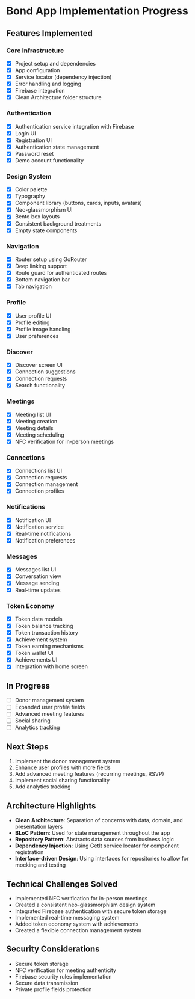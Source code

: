 # Bond App Implementation Progress

## Features Implemented

### Core Infrastructure
- [x] Project setup and dependencies
- [x] App configuration
- [x] Service locator (dependency injection)
- [x] Error handling and logging
- [x] Firebase integration
- [x] Clean Architecture folder structure

### Authentication
- [x] Authentication service integration with Firebase
- [x] Login UI
- [x] Registration UI
- [x] Authentication state management
- [x] Password reset
- [x] Demo account functionality

### Design System
- [x] Color palette
- [x] Typography
- [x] Component library (buttons, cards, inputs, avatars)
- [x] Neo-glassmorphism UI
- [x] Bento box layouts
- [x] Consistent background treatments
- [x] Empty state components

### Navigation
- [x] Router setup using GoRouter
- [x] Deep linking support
- [x] Route guard for authenticated routes
- [x] Bottom navigation bar
- [x] Tab navigation

### Profile
- [x] User profile UI
- [x] Profile editing
- [x] Profile image handling
- [x] User preferences

### Discover
- [x] Discover screen UI
- [x] Connection suggestions
- [x] Connection requests
- [x] Search functionality

### Meetings
- [x] Meeting list UI
- [x] Meeting creation
- [x] Meeting details
- [x] Meeting scheduling
- [x] NFC verification for in-person meetings

### Connections
- [x] Connections list UI
- [x] Connection requests
- [x] Connection management
- [x] Connection profiles

### Notifications
- [x] Notification UI
- [x] Notification service
- [x] Real-time notifications
- [x] Notification preferences

### Messages
- [x] Messages list UI
- [x] Conversation view
- [x] Message sending
- [x] Real-time updates

### Token Economy
- [x] Token data models
- [x] Token balance tracking
- [x] Token transaction history
- [x] Achievement system
- [x] Token earning mechanisms
- [x] Token wallet UI
- [x] Achievements UI
- [x] Integration with home screen

## In Progress
- [ ] Donor management system
- [ ] Expanded user profile fields
- [ ] Advanced meeting features
- [ ] Social sharing
- [ ] Analytics tracking

## Next Steps
1. Implement the donor management system
2. Enhance user profiles with more fields
3. Add advanced meeting features (recurring meetings, RSVP)
4. Implement social sharing functionality
5. Add analytics tracking

## Architecture Highlights

- **Clean Architecture**: Separation of concerns with data, domain, and presentation layers
- **BLoC Pattern**: Used for state management throughout the app
- **Repository Pattern**: Abstracts data sources from business logic
- **Dependency Injection**: Using GetIt service locator for component registration
- **Interface-driven Design**: Using interfaces for repositories to allow for mocking and testing

## Technical Challenges Solved

- Implemented NFC verification for in-person meetings
- Created a consistent neo-glassmorphism design system
- Integrated Firebase authentication with secure token storage
- Implemented real-time messaging system
- Added token economy system with achievements
- Created a flexible connection management system

## Security Considerations

- Secure token storage
- NFC verification for meeting authenticity
- Firebase security rules implementation
- Secure data transmission
- Private profile fields protection